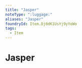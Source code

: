 ```yaml
---
title: "Jasper"
noteType: ":luggage:"
aliases: "Jasper"
foundryId: Item.Dj0dK1UsYj9yYoWo
tags:
  - Item
---
```


# Jasper
